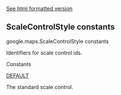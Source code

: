 [See html formatted version](https://huasofoundries.github.io/google-maps-documentation/ScaleControlStyle.html)


ScaleControlStyle constants
---------------------------

google.maps.ScaleControlStyle constants

Identifiers for scale control ids.

Constants

[DEFAULT](#ScaleControlStyle.DEFAULT)

The standard scale control.